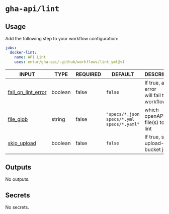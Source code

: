 # `gha-api/lint`

## Usage

Add the following step to your workflow configuration:

```yml
jobs:
  docker-lint:
    name: API Lint
    uses: entur/gha-api/.github/workflows/lint.yml@v1
```

<!-- AUTO-DOC-INPUT:START - Do not remove or modify this section -->

|                                         INPUT                                          |  TYPE   | REQUIRED |                  DEFAULT                  |                    DESCRIPTION                     |
|----------------------------------------------------------------------------------------|---------|----------|-------------------------------------------|----------------------------------------------------|
| <a name="input_fail_on_lint_error"></a>[fail_on_lint_error](#input_fail_on_lint_error) | boolean |  false   |                  `false`                  | If true, a lint error <br>will fail the workflow.  |
|              <a name="input_file_glob"></a>[file_glob](#input_file_glob)               | string  |  false   | `"specs/*.json specs/*.yml specs/*.yaml"` |       which openAPI 3.x file(s) to <br>lint        |
|           <a name="input_skip_upload"></a>[skip_upload](#input_skip_upload)            | boolean |  false   |                  `false`                  |         If true, skip upload-to-bucket job         |

<!-- AUTO-DOC-INPUT:END -->

## Outputs

<!-- AUTO-DOC-OUTPUT:START - Do not remove or modify this section -->
No outputs.
<!-- AUTO-DOC-OUTPUT:END -->

## Secrets

<!-- AUTO-DOC-SECRETS:START - Do not remove or modify this section -->
No secrets.
<!-- AUTO-DOC-SECRETS:END -->

